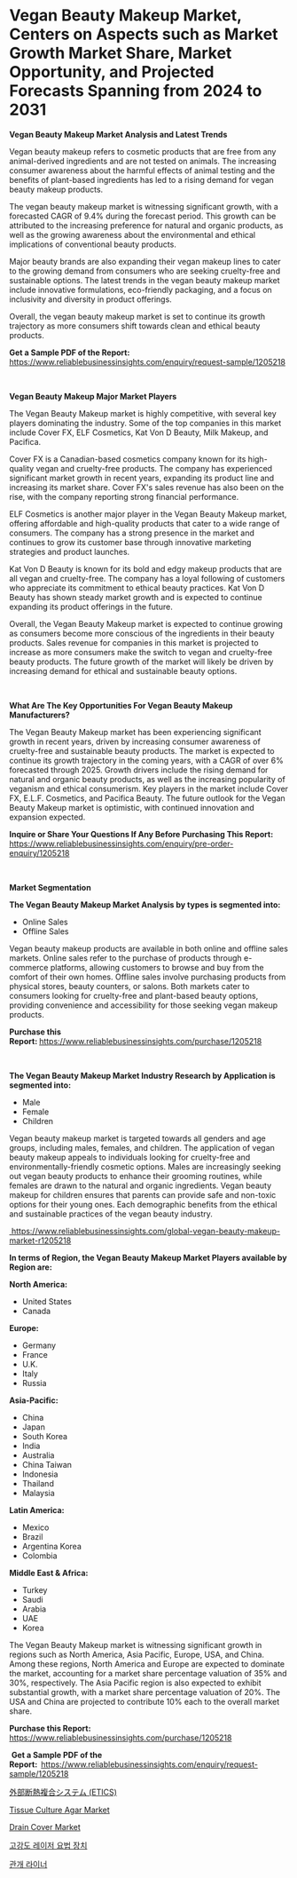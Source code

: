 <p><h1>Vegan Beauty Makeup Market, Centers on Aspects such as Market Growth Market Share, Market Opportunity, and Projected Forecasts Spanning from 2024 to 2031</h1></p><p><strong>Vegan Beauty Makeup Market Analysis and Latest Trends</strong></p>
<p><p>Vegan beauty makeup refers to cosmetic products that are free from any animal-derived ingredients and are not tested on animals. The increasing consumer awareness about the harmful effects of animal testing and the benefits of plant-based ingredients has led to a rising demand for vegan beauty makeup products.</p><p>The vegan beauty makeup market is witnessing significant growth, with a forecasted CAGR of 9.4% during the forecast period. This growth can be attributed to the increasing preference for natural and organic products, as well as the growing awareness about the environmental and ethical implications of conventional beauty products.</p><p>Major beauty brands are also expanding their vegan makeup lines to cater to the growing demand from consumers who are seeking cruelty-free and sustainable options. The latest trends in the vegan beauty makeup market include innovative formulations, eco-friendly packaging, and a focus on inclusivity and diversity in product offerings.</p><p>Overall, the vegan beauty makeup market is set to continue its growth trajectory as more consumers shift towards clean and ethical beauty products.</p></p>
<p><strong>Get a Sample PDF of the Report:&nbsp;</strong> <a href="https://www.reliablebusinessinsights.com/enquiry/request-sample/1205218">https://www.reliablebusinessinsights.com/enquiry/request-sample/1205218</a></p>
<p>&nbsp;</p>
<p><strong>Vegan Beauty Makeup Major Market Players</strong></p>
<p><p>The Vegan Beauty Makeup market is highly competitive, with several key players dominating the industry. Some of the top companies in this market include Cover FX, ELF Cosmetics, Kat Von D Beauty, Milk Makeup, and Pacifica. </p><p>Cover FX is a Canadian-based cosmetics company known for its high-quality vegan and cruelty-free products. The company has experienced significant market growth in recent years, expanding its product line and increasing its market share. Cover FX's sales revenue has also been on the rise, with the company reporting strong financial performance.</p><p>ELF Cosmetics is another major player in the Vegan Beauty Makeup market, offering affordable and high-quality products that cater to a wide range of consumers. The company has a strong presence in the market and continues to grow its customer base through innovative marketing strategies and product launches.</p><p>Kat Von D Beauty is known for its bold and edgy makeup products that are all vegan and cruelty-free. The company has a loyal following of customers who appreciate its commitment to ethical beauty practices. Kat Von D Beauty has shown steady market growth and is expected to continue expanding its product offerings in the future.</p><p>Overall, the Vegan Beauty Makeup market is expected to continue growing as consumers become more conscious of the ingredients in their beauty products. Sales revenue for companies in this market is projected to increase as more consumers make the switch to vegan and cruelty-free beauty products. The future growth of the market will likely be driven by increasing demand for ethical and sustainable beauty options.</p></p>
<p>&nbsp;</p>
<p><strong>What Are The Key Opportunities For Vegan Beauty Makeup Manufacturers?</strong></p>
<p><p>The Vegan Beauty Makeup market has been experiencing significant growth in recent years, driven by increasing consumer awareness of cruelty-free and sustainable beauty products. The market is expected to continue its growth trajectory in the coming years, with a CAGR of over 6% forecasted through 2025. Growth drivers include the rising demand for natural and organic beauty products, as well as the increasing popularity of veganism and ethical consumerism. Key players in the market include Cover FX, E.L.F. Cosmetics, and Pacifica Beauty. The future outlook for the Vegan Beauty Makeup market is optimistic, with continued innovation and expansion expected.</p></p>
<p><strong>Inquire or Share Your Questions If Any Before Purchasing This Report:</strong> <a href="https://www.reliablebusinessinsights.com/enquiry/pre-order-enquiry/1205218">https://www.reliablebusinessinsights.com/enquiry/pre-order-enquiry/1205218</a></p>
<p>&nbsp;</p>
<p><strong>Market Segmentation</strong></p>
<p><strong>The Vegan Beauty Makeup Market Analysis by types is segmented into:</strong></p>
<p><ul><li>Online Sales</li><li>Offline Sales</li></ul></p>
<p><p>Vegan beauty makeup products are available in both online and offline sales markets. Online sales refer to the purchase of products through e-commerce platforms, allowing customers to browse and buy from the comfort of their own homes. Offline sales involve purchasing products from physical stores, beauty counters, or salons. Both markets cater to consumers looking for cruelty-free and plant-based beauty options, providing convenience and accessibility for those seeking vegan makeup products.</p></p>
<p><strong>Purchase this Report:&nbsp;</strong><a href="https://www.reliablebusinessinsights.com/purchase/1205218">https://www.reliablebusinessinsights.com/purchase/1205218</a></p>
<p>&nbsp;</p>
<p><strong>The Vegan Beauty Makeup Market Industry Research by Application is segmented into:</strong></p>
<p><ul><li>Male</li><li>Female</li><li>Children</li></ul></p>
<p><p>Vegan beauty makeup market is targeted towards all genders and age groups, including males, females, and children. The application of vegan beauty makeup appeals to individuals looking for cruelty-free and environmentally-friendly cosmetic options. Males are increasingly seeking out vegan beauty products to enhance their grooming routines, while females are drawn to the natural and organic ingredients. Vegan beauty makeup for children ensures that parents can provide safe and non-toxic options for their young ones. Each demographic benefits from the ethical and sustainable practices of the vegan beauty industry.</p></p>
<p><a href="https://www.reliablebusinessinsights.com/global-vegan-beauty-makeup-market-r1205218">&nbsp;https://www.reliablebusinessinsights.com/global-vegan-beauty-makeup-market-r1205218</a></p>
<p><strong>In terms of Region, the Vegan Beauty Makeup Market Players available by Region are:</strong></p>
<p>
    <p> <strong> North America: </strong>
        <ul>
            <li>United States</li>
            <li>Canada</li>
        </ul>
        </p> 
    <p> <strong> Europe: </strong>
        <ul>
            <li>Germany</li>
            <li>France</li>
            <li>U.K.</li>
            <li>Italy</li>
            <li>Russia</li>
        </ul>
        </p> 
    <p> <strong> Asia-Pacific: </strong>
        <ul>
            <li>China</li>
            <li>Japan</li>
            <li>South Korea</li>
            <li>India</li>
            <li>Australia</li>
            <li>China Taiwan</li>
            <li>Indonesia</li>
            <li>Thailand</li>
            <li>Malaysia</li>
        </ul>
        </p> 
    <p> <strong> Latin America: </strong>
        <ul>
            <li>Mexico</li>
            <li>Brazil</li>
            <li>Argentina Korea</li>
            <li>Colombia</li>
        </ul>
        </p> 
    <p> <strong> Middle East & Africa: </strong>
        <ul>
            <li>Turkey</li>
            <li>Saudi</li>
            <li>Arabia</li>
            <li>UAE</li>
            <li>Korea</li>
        </ul>
    </p>
    </p>
<p><p>The Vegan Beauty Makeup market is witnessing significant growth in regions such as North America, Asia Pacific, Europe, USA, and China. Among these regions, North America and Europe are expected to dominate the market, accounting for a market share percentage valuation of 35% and 30%, respectively. The Asia Pacific region is also expected to exhibit substantial growth, with a market share percentage valuation of 20%. The USA and China are projected to contribute 10% each to the overall market share.</p></p>
<p><strong>Purchase this Report: </strong><a href="https://www.reliablebusinessinsights.com/purchase/1205218">https://www.reliablebusinessinsights.com/purchase/1205218</a></p>
<p>&nbsp;<strong>Get a Sample PDF of the Report:&nbsp;&nbsp;</strong><a href="https://www.reliablebusinessinsights.com/enquiry/request-sample/1205218">https://www.reliablebusinessinsights.com/enquiry/request-sample/1205218</a></p>
<p><strong></strong></p>
<p><p><a href="https://github.com/DudleyFerry/Market-Research-Report-List-1/blob/main/5341535141429.md">外部断熱複合システム (ETICS)</a></p><p><a href="https://github.com/AKSHATREPORTPRIME/Market-Research-Report-List-5/blob/main/tissue-culture-agar-market.md">Tissue Culture Agar Market</a></p><p><a href="https://github.com/riwar777/Market-Research-Report-List-1/blob/main/drain-cover-market.md">Drain Cover Market</a></p><p><a href="https://github.com/DavidRobb19/Market-Research-Report-List-1/blob/main/1231875149280.md">고강도 레이저 요법 장치</a></p><p><a href="https://github.com/mithunmistry2258/Market-Research-Report-List-1/blob/main/8580254149281.md">관개 라이너</a></p></p>